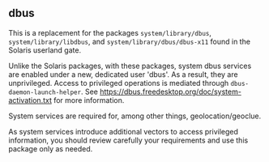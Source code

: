 ## dbus

This is a replacement for the packages `system/library/dbus`,
`system/library/libdbus`, and `system/library/dbus/dbus-x11` found in
the Solaris userland gate.

Unlike the Solaris packages, with these packages, system dbus services
are enabled under a new, dedicated user 'dbus'.  As a result, they are
unprivileged.  Access to privileged operations is mediated through
`dbus-daemon-launch-helper`.  See
https://dbus.freedesktop.org/doc/system-activation.txt for more
information.

System services are required for, among other things, geolocation/geoclue.

As system services introduce additional vectors to access privileged
information, you should review carefully your requirements and use
this package only as needed.
